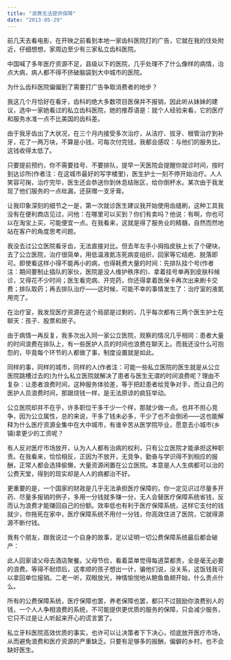 ```yaml
---
title: "浪费无法提供保障"
date: "2013-05-29"
---
```


前几天去看电影，在开映之前看到本地一家齿科医院打的广告，它就在我的住处附近，仔细想想，家周边至少有三家私立齿科医院。

中国喊了多年医疗资源不足，县级以下的医院，几乎处理不了什么像样的病情，治点大病，病人都不得不挤破脑袋到大中城市的医院。

为什么齿科医院偏偏到了需要打广告争取消费者的地步？

我这几个月恰好在看牙，齿科的绝大多数项目医保并不报销，因此听从妹妹的建议，选中一家她看过的私立齿科医院，她的推荐语是：就个人经验来看，它的医疗和服务水准一点不比美国的齿科差。

由于我牙齿出了大状况，在三个月内接受多次治疗，从洁疗、拔牙、根管治疗到补牙，花了一两万块，不算是小钱，可每次付完钱，我都会感叹：与他们的服务比，这钱收得太低了。

只要提前预约，你不需要挂号、不要排队，提早一天医院会提醒你就诊时间，按时到达诊所(作者注：在这城市最好的写字楼里)，医生护士一刻不停开始治疗。人人笑容可掬，治疗完毕，医生还会恭送你到休息结账区，给你倒杯水。某次由于我发现了他们服务的一点纰漏，还获赠一支牙膏。

让我印象深刻的细节之一是，第一次就诊医生建议我开始使用齿缝刷，这种工具我没有在便利商店见过，问他：在哪里可以买到？你们有卖吗？他说：有啊，你也可以在淘宝上买，可能便宜一点。在我看来，这就是得了服务业的精髓，自然而然地站在客户的角度思考问题。

我没去过公立医院看牙齿，无法直接对比。但去年左手小拇指皮肤上长了个硬块，去了公立医院，治疗很简单，用低温液氮冻死病变组织，回家等它结疤、脱落即可。即使看这样小得不能再小的病，也得耗费大量的时间：先排队挂个号(作者注：期间要制止插队的家伙，医院是没人维护秩序的)、拿着挂号单再到皮肤科候诊，又得花不少时间；医生看完病、开完药，你还得拿着医保卡再次出来刷卡交费；排队取药；再去排队治疗——这时候，可能不幸的事情发生了：治疗室的液氮用完了。

在治疗室，我发现医疗资源在这个局部是过剩的，几乎每次都有三两个医生护士在聊天：孩子、股票和房子。

由于病情一再反复，我多次出入同一家公立医院，观察的情况几乎相同：患者大量的时间浪费在排队上，有一些医护人员的时间也浪费在聊天上。而我还没什么可抱怨的，毕竟每个环节的人都做了事，制度设置就是如此。

同样的事，同样的城市，同样的人(作者注：可能一些私立医院的医生就是从公立医院跳槽过去的)为什么私立医院就解决了患者与医生无谓的时间浪费呢？理由不复杂：让患者浪费时间，这种服务体验差，等于把赶患者给竞争对手，而让自己的医护人员浪费时间，那跟烧钱一样，是无法原谅的疯狂举动。

公立医院却并不在乎，许多职位干多干少一个样，那就少做一点。也并不担心竞争，因为公立属性，总的来说，干多了钱未必多，干少了也不会倒闭——这也能解释为什么医疗资源全集中在大中城市，有谁辛苦从医学院毕业，愿意去小城市(乡镇)拿更少的工资呢？

有人反对医疗市场放开，认为人人都有治病的权利，只有公立医院才能承担这种职责。在我看来，恰恰相反，正因为不放开，无竞争，勤奋与学识得不到相应的报酬，正常人都会选择偷懒，大量资源闲置在公立医院。本意是人人生病都可以治的公费天堂，得到的现实却是人人的病都治不好。

更重要的是，一个国家的财政是几乎无法承担医疗保障的，你一定见识过尽量多开药、尽量多报销的例子，多用一分钱就多赚一分，无人会替医疗保障系统省钱，反而认为浪费才能赚回自己的份额。效率低也有利于医疗保障系统，这样它支付的钱就少，你拖死在家中，医疗保障系统不用付一分钱，你高效住进了医院，它就得源源不断付钱。

我有个朋友，跟我说过一个自身的故事，足以证明一切公费保障系统最后都会破产：

此人回家请父母去酒店聚餐。父母节俭，看着菜单觉得每道菜都贵，全是毫无必要的浪费。等得不耐烦后，这孝顺的孩子想出一计，骗他们说，没关系，这饭钱我可以拿回单位报销。二老一听，双眼放光，神情愉悦地从鲍鱼鱼翅开始，什么贵点什么。

所有的公费保障系统，医疗保障也罢，养老保障也罢，都只不过鼓励你浪费别人的钱，一个人人争相浪费的系统，不可能提供更优质的服务的保障，只会减少服务，它只不过是让人听起来开心的谎言罢了。

私立牙科医院高效优质的事实，也许可以让决策者下下决心，彻底放开医疗市场，从而避免浪费和医疗资源的严重缺乏。只要有足够多的报酬，偏僻的乡村，也不会缺好医生。
